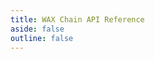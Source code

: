 ```yaml
---
title: WAX Chain API Reference
aside: false
outline: false
---
```


<OASpec
  hideBranding
  hideServers
  hidePathsSummary
 />
